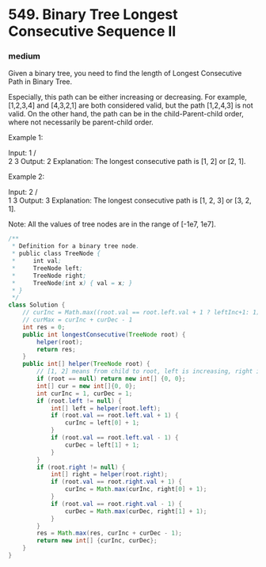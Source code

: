 # 549. Binary Tree Longest Consecutive Sequence II
### medium
Given a binary tree, you need to find the length of Longest Consecutive Path in Binary Tree.

Especially, this path can be either increasing or decreasing. For example, [1,2,3,4] and [4,3,2,1] are both considered valid, but the path [1,2,4,3] is not valid. On the other hand, the path can be in the child-Parent-child order, where not necessarily be parent-child order.

Example 1:

Input:
        1
       / \
      2   3
Output: 2
Explanation: The longest consecutive path is [1, 2] or [2, 1].
 

Example 2:

Input:
        2
       / \
      1   3
Output: 3
Explanation: The longest consecutive path is [1, 2, 3] or [3, 2, 1].
 

Note: All the values of tree nodes are in the range of [-1e7, 1e7].


```java
/**
 * Definition for a binary tree node.
 * public class TreeNode {
 *     int val;
 *     TreeNode left;
 *     TreeNode right;
 *     TreeNode(int x) { val = x; }
 * }
 */
class Solution {
    // curInc = Math.max((root.val == root.left.val + 1 ? leftInc+1: 1), (root.val == root.right.val + 1 ? rightInc+1: 1))
    // curMax = curInc + curDec - 1
    int res = 0;
    public int longestConsecutive(TreeNode root) {
        helper(root);
        return res;
    }
    public int[] helper(TreeNode root) {
        // [1, 2] means from child to root, left is increasing, right is decreasing.
        if (root == null) return new int[] {0, 0};
        int[] cur = new int[]{0, 0};
        int curInc = 1, curDec = 1;
        if (root.left != null) {
            int[] left = helper(root.left);
            if (root.val == root.left.val + 1) {
                curInc = left[0] + 1;
            }
            if (root.val == root.left.val - 1) {
                curDec = left[1] + 1;
            }            
        }
        if (root.right != null) {
            int[] right = helper(root.right);            
            if (root.val == root.right.val + 1) {
                curInc = Math.max(curInc, right[0] + 1);
            }
            if (root.val == root.right.val - 1) {
                curDec = Math.max(curDec, right[1] + 1);
            }            
        }  
        res = Math.max(res, curInc + curDec - 1);
        return new int[] {curInc, curDec};
    }
}
```